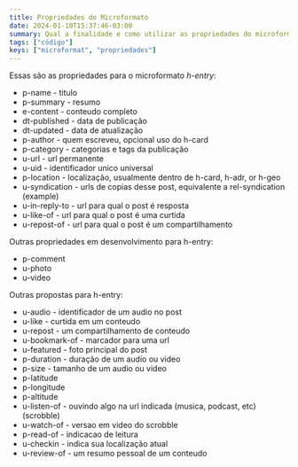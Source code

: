 ```yaml
---
title: Propriedades do Microformato
date: 2024-01-10T15:37:46-03:00
summary: Qual a finalidade e como utilizar as propriedades do microformato?
tags: ["código"]
keys: ["microformat", "propriedades"]
---
```


Essas são as propriedades para o microformato _h-entry_:

- p-name - titulo
- p-summary - resumo
- e-content - conteudo completo
- dt-published - data de publicação
- dt-updated - data de atualização
- p-author - quem escreveu, opcional uso do h-card
- p-category - categorias e tags da publicação
- u-url - url permanente
- u-uid - identificador unico universal
- p-location - localização, usualmente dentro de h-card, h-adr, or h-geo
- u-syndication - urls de copias desse post, equivalente a rel-syndication (example)
- u-in-reply-to - url para qual o post é resposta
- u-like-of - url para qual o post é uma curtida
- u-repost-of - url para qual o post é um compartilhamento

Outras propriedades em desenvolvimento para h-entry:

- p-comment
- u-photo
- u-video

Outras propostas para h-entry:

- u-audio - identificador de um audio no post
- u-like - curtida em um conteudo
- u-repost - um compartilhamento de conteudo
- u-bookmark-of - marcador para uma url
- u-featured - foto principal do post
- p-duration - duração de um audio ou video
- p-size - tamanho de um audio ou video
- p-latitude
- p-longitude
- p-altitude
- u-listen-of - ouvindo algo na url indicada (musica, podcast, etc) (scrobble)
- u-watch-of - versao em video do scrobble
- p-read-of - indicacao de leitura
- u-checkin - indica sua localização atual
- u-review-of - um resumo pessoal de um conteudo
